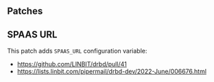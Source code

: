 ## Patches

## SPAAS URL

This patch adds `SPAAS_URL` configuration variable:

- https://github.com/LINBIT/drbd/pull/41
- https://lists.linbit.com/pipermail/drbd-dev/2022-June/006676.html

